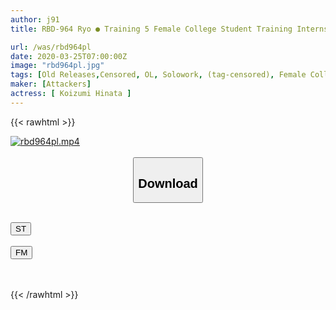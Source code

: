 ```yaml
---
author: j91
title: RBD-964 Ryo ● Training 5 Female College Student Training Internship Hinata Koizumi

url: /was/rbd964pl
date: 2020-03-25T07:00:00Z
image: "rbd964pl.jpg"
tags: [Old Releases,Censored, OL, Solowork, (tag-censored), Female College Student	]
maker: [Attackers]
actress: [ Koizumi Hinata ]
---
```



{{< rawhtml >}}

<div class="video" data-videoid="Q2ldmAbaK4c0OBL">
    <a href="javascript:;">
        <img src="/was/rbd964pl/rbd964pl.jpg" width="WIDTH" height="HEIGHT" alt="rbd964pl.mp4" loading="lazy">
    </a>
</div>

<script type="text/javascript" src="https://j91.asia/asset/on-demand-st.js"></script>

<br>
  <link rel="stylesheet" href="https://j91.asia/asset/bs5.css">
  
  <center>
  <button class="btn btn-primary" type="button" data-bs-toggle="collapse" data-bs-target=".multi-collapse" aria-expanded="false" aria-controls="multiCollapseExample1 multiCollapseExample2"><h2>Download</h2></button></center>
</p>
<div class="row">
  <div class="col">
    <div class="collapse multi-collapse" id="multiCollapseExample1">
      <div class="card card-body">
	      	      <br>
<div class="buttons">  
<a href="https://streamtape.to/v/Q2ldmAbaK4c0OBL" target="_blank"><button class="btn-hover color-3"><i class="fa fa-download"></i> ST</button></a></div>
    </div>
  </div>
</div>
  <div class="col">
    <div class="collapse multi-collapse" id="multiCollapseExample2">
      <div class="card card-body">
	      <br>
<div class="buttons">
    <a href="https://filemoon.sx/d/t0kcoyc0dwdf" target="_blank"><button class="btn-hover color-8"><i class="fa fa-download"></i> FM</button></a></div>
<br><br>
      </div>
    </div>
  </div>
</div>

{{< /rawhtml >}}